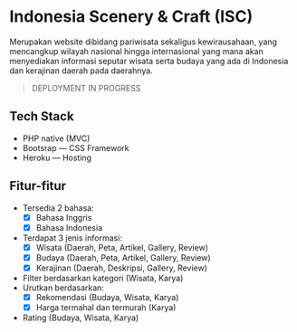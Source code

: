 # Indonesia Scenery & Craft (ISC)

Merupakan website dibidang pariwisata sekaligus kewirausahaan, yang
mencangkup wilayah nasional hingga internasional yang mana akan menyediakan informasi seputar wisata serta budaya yang ada di Indonesia dan kerajinan daerah pada daerahnya.

> DEPLOYMENT IN PROGRESS

## Tech Stack
- PHP native (MVC)
- Bootsrap — CSS Framework
- Heroku — Hosting

## Fitur-fitur
- Tersedia 2 bahasa:
  - [x] Bahasa Inggris
  - [x] Bahasa Indonesia
- Terdapat 3 jenis informasi:
  - [x] Wisata (Daerah, Peta, Artikel, Gallery, Review)
  - [x] Budaya (Daerah, Peta, Artikel, Gallery, Review)
  - [x] Kerajinan (Daerah, Deskripsi, Gallery, Review)
- Filter berdasarkan kategori (Wisata, Karya)
- Urutkan berdasarkan:
  - [x] Rekomendasi (Budaya, Wisata, Karya)
  - [x] Harga termahal dan termurah (Karya)
- Rating (Budaya, Wisata, Karya)
